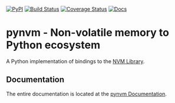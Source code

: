 [![PyPI](https://img.shields.io/pypi/v/pynvm.svg)](https://pypi.python.org/pypi/pynvm)
[![Build Status](https://travis-ci.org/perone/pynvm.svg?branch=master)](https://travis-ci.org/perone/pynvm)
[![Coverage Status](https://coveralls.io/repos/github/perone/pynvm/badge.svg?branch=master)](https://coveralls.io/github/perone/pynvm?branch=master)
[![Docs](https://readthedocs.org/projects/pip/badge/?version=latest)](http://pynvm.readthedocs.org/en/latest/)

# pynvm - Non-volatile memory to Python ecosystem

A Python implementation of bindings to the [NVM Library](https://github.com/pmem/nvml).

## Documentation

The entire documentation is located at the [pynvm Documentation](http://pynvm.readthedocs.org/).